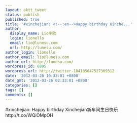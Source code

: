 ```yaml
---
layout: aktt_tweet
status: publish
published: true
title: '#xinchejian: <!--:en-->Happy birthday Xinche...'
author:
  display_name: Lio李欧
  login: lionello
  email: lio@lunesu.com
  url: http://lunesu.com/
author_login: lionello
author_email: lio@lunesu.com
author_url: http://lunesu.com/
wordpress_id: 6895
wordpress_url: http://twitter-184105647527309312
date: '2012-03-26 10:33:01 +0800'
date_gmt: '2012-03-26 02:33:01 +0800'
categories: []
tags: []
comments: []
---
```

<p>#xinchejian: <!--:en-->Happy birthday Xinchejian<!--:--><!--:zh-->新车间生日快乐<!--:--> http:&#47;&#47;t.co&#47;WQiOMpOH</p>
